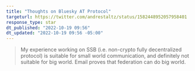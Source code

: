 ```yaml
---
title: "Thoughts on Bluesky AT Protocol"
targeturl: https://twitter.com/andrestaltz/status/1582448952057958401 
response_type: star
dt_published: "2022-10-19 09:56"
dt_updated: "2022-10-19 09:56 -05:00"
---
```


> My experience working on SSB (i.e. non-crypto fully decentralized protocol) is suitable for small world communication, and definitely not suitable for big world. Email proves that federation can do big world.
